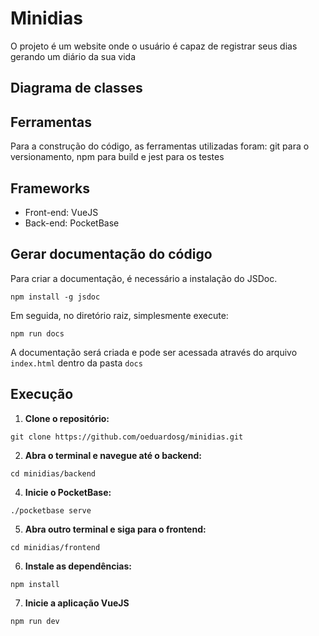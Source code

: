 # Minidias

O projeto é um website onde o usuário é capaz de registrar seus dias gerando um diário da sua vida

## Diagrama de classes

## Ferramentas

Para a construção do código, as ferramentas utilizadas foram: git para o versionamento, npm para build e jest para os testes

## Frameworks

- Front-end: VueJS
- Back-end: PocketBase

## Gerar documentação do código

Para criar a documentação, é necessário a instalação do JSDoc.

```
npm install -g jsdoc
```

Em seguida, no diretório raiz, simplesmente execute:

```
npm run docs
```

A documentação será criada e pode ser acessada através do arquivo ```index.html``` dentro da pasta ```docs```

## Execução

1. **Clone o repositório:**

```
git clone https://github.com/oeduardosg/minidias.git
```

2. **Abra o terminal e navegue até o backend:**

```
cd minidias/backend
```

4. **Inicie o PocketBase:**

```
./pocketbase serve
```

5. **Abra outro terminal e siga para o frontend:**

```
cd minidias/frontend
```

6. **Instale as dependências:**

```
npm install
```

7. **Inicie a aplicação VueJS**

```
npm run dev
```
